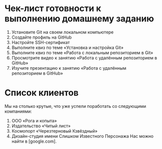 # Чек-лист готовности к выполнению домашнему заданию

1. Установите Git на своем локальном компьютере
2. Создайте профиль на GitHub
3. Настройте SSH-сертификат
4. Выполните квиз по теме «Установка и настройка Git»
5. Выполните квиз по теме «Работа с локальным репозиторием в Git»
6. Просмотрите видео к занятию «Работа с удалённым репозиторием в GitHub»
7. Изучите презентацию к занятию «Работа с удалённым репозиторием в GitHub»

# Список клиентов

Мы на столько крутые, что уже успели поработать со следующими компаниями:

1. ООО «Рога и копыта»
2. Издательство «Читый лист»
3. Космопорт «Черезтерновый Кзвёздный»
4. Дизайн-студия имени Слишком Известного Персонажа
Нас можно найти в [google.com].
